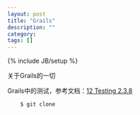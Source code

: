 ```yaml
---
layout: post
title: "Grails"
description: ""
category: 
tags: []
---
```

{% include JB/setup %}

关于Grails的一切

Grails中的测试，参考文档：[12 Testing 2.3.8](http://grails.org/doc/latest/guide/testing.html)

```bash
	$ git clone
```
